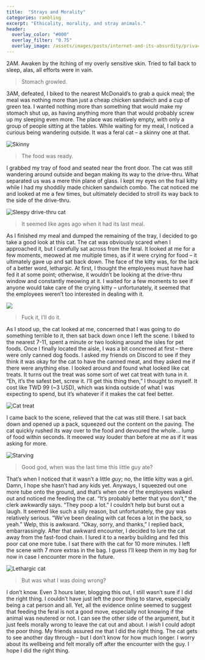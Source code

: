 ```yaml
---
title:  "Strays and Morality"
categories: rambling
excerpt: "Ethicality, morality, and stray animals."
header:
  overlay_color: "#000"
  overlay_filter: "0.75"
  overlay_image: /assets/images/posts/internet-and-its-absurdity/privacytools.png
---
```


2AM. Awaken by the itching of my overly sensitive skin. Tried to fall back to sleep, alas, all efforts were in vain.

> Stomach growled.

3AM, defeated, I biked to the nearest McDonald’s to grab a quick meal; the meal was nothing more than just a cheap chicken sandwich and a cup of green tea. I wanted nothing more than something that would make my stomach shut up, as having anything more than that would probably screw up my sleeping even more. The place was relatively empty, with only a group of people sitting at the tables. While waiting for my meal, I noticed a curious being wandering outside. It was a feral cat – a skinny one at that.

![Skinny](../assets/images/posts/strays-and-morality/ABC0F98FEA31A656BFC85F453841A9865DF49ED3791946A190BB1F86C203E1A1.jpg)

> The food was ready.

I grabbed my tray of food and seated near the front door. The cat was still wandering around outside and began making its way to the drive-thru. What separated us was a mere thin plane of glass. I kept my eyes on the frail kitty while I had my shoddily made chicken sandwich combo. The cat noticed me and looked at me a few times, but ultimately decided to stroll its way back to the side of the drive-thru.

![Sleepy drive-thru cat](../assets/images/posts/strays-and-morality/B82ED6778A07412ABFA2C8DC117E8C479629612EDF0EF53313753BBC188BC711.jpg)

> It seemed like ages ago when it had its last meal.

As I finished my meal and dumped the remaining of the tray, I decided to go take a good look at this cat. The cat was obviously scared when I approached it, but I carefully sat across from the feral. It looked at me for a few moments, meowed at me multiple times, as if it were crying for food – it ultimately gave up and sat back down. The face of the kitty was, for the lack of a better word, lethargic. At first, I thought the employees must have had fed it at some point; otherwise, it wouldn’t be looking at the drive-thru window and constantly meowing at it. I waited for a few moments to see if anyone would take care of the crying kitty – unfortunately, it seemed that the employees weren’t too interested in dealing with it.

![](../assets/images/posts/strays-and-morality/399993B9D6B906A79276C9AEAB3321DCDF8029295C139C5FFC77BF9D00D8BD11.jpg)

> Fuck it, I’ll do it.

As I stood up, the cat looked at me, concerned that I was going to do something terrible to it, then sat back down once I left the scene. I biked to the nearest 7-11, spent a minute or two looking around the isles for pet foods. Once I finally located the aisle, I was a bit concerned at first – there were only canned dog foods. I asked my friends on Discord to see if they think it was okay for the cat to have the canned meat, and they asked me if there were anything else. I looked around and found what looked like cat treats. It turns out the treat was some sort of wet cat treat with tuna in it. “Eh, it’s the safest bet, screw it. I’ll get this thing then,” I thought to myself. It cost like TWD 99 (~3 USD), which was kinda outside of what I was expecting to spend, but it’s whatever if it makes the cat feel better.

![Cat treat](../assets/images/posts/strays-and-morality/9CC8EAAEBABBA426695419B9DB3E8F1DEDD70999E6986B954A6829F4BE9F1C1D.jpg)

I came back to the scene, relieved that the cat was still there. I sat back down and opened up a pack, squeezed out the content on the paving. The cat quickly rushed its way over to the food and devoured the whole… lump of food within seconds. It meowed way louder than before at me as if it was asking for more.

![Starving](../assets/images/posts/strays-and-morality/5A30E37DA2097D937B3C9ED3B82BEB7E019D04469CD85DC353B666471088069B.jpg)

> Good god, when was the last time this little guy ate?

That’s when I noticed that it wasn’t a little *guy*; no, the little kitty was a girl. Damn, I hope she hasn’t had any kids yet. Anyways, I squeezed out one more tube onto the ground, and that’s when one of the employees walked out and noticed me feeding the cat. “It’s probably better that you don’t,” the clerk awkwardly says. “They poop a lot.” I couldn’t help but burst out a laugh. It seemed like such a silly reason, but unfortunately, the guy was relatively serious. “We’ve been dealing with cat feces a lot in the back, so yeah.” Welp, this is awkward. “Okay, sorry, and thanks,” I replied back, embarrassingly. After that awkward encounter, I decided to lure the cat away from the fast-food chain. I lured it to a nearby building and fed this poor cat one more tube. I sat there with the cat for 10 more minutes. I left the scene with 7 more extras in the bag. I guess I’ll keep them in my bag for now in case I encounter more in the future.

![Lethargic cat](../assets/images/posts/strays-and-morality/DE9473519FC5596AB1C49AE52BBB5BD3E6B64287E7866C0A74DDDC9028FD8C58.jpg)

> But was what I was doing wrong?

I don’t know. Even 3 hours later, blogging this out, I still wasn’t sure if I did the right thing. I couldn’t have just left the poor thing to starve, especially being a cat person and all. Yet, all the evidence online seemed to suggest that feeding the feral is not a good move, especially not knowing if the animal was neutered or not. I can see the other side of the argument, but it just feels morally wrong to leave the cat out and about. I *wish* I could adopt the poor thing. My friends assured me that I did the right thing. The cat gets to see another day through – but I don’t know for how much longer. I worry about its wellbeing and felt morally off after the encounter with the guy.
I hope I did the right thing.
